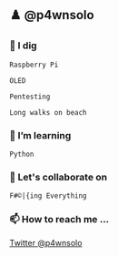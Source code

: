 ## ♟️ @p4wnsolo 

### 👀 I dig

`Raspberry Pi`

`OLED`

`Pentesting`

`Long walks on beach`

### 🌱 I’m learning

`Python`

### 💞️ Let's collaborate on

`F#©|{ing Everything`

### 📫 How to reach me ...
[Twitter @p4wnsolo](https://twitter.com/p4wnsolo)

<!---
p4wnsolo/p4wnsolo is a ✨ special ✨ repository because its `README.md` (this file) appears on your GitHub profile.
You can click the Preview link to take a look at your changes.
--->
